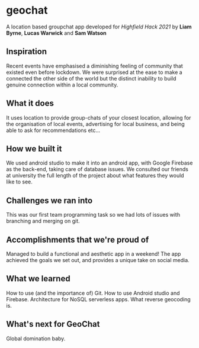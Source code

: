 # geochat

A location based groupchat app developed for *Highfield Hack 2021* by **Liam Byrne**, **Lucas Warwick** and **Sam Watson**

## Inspiration
Recent events have emphasised a diminishing feeling of community that existed even before lockdown. We were surprised at the ease to make a connected the other side of the world but the distinct inability to build genuine connection within a local community.
## What it does
It uses location to provide group-chats of your closest location, allowing for the organisation of local events, advertising for local business, and being able to ask for recommendations etc...
## How we built it
We used android studio to make it into an android app, with Google Firebase as the back-end, taking care of database issues. We consulted our friends at university the full length of the project about what features they would like to see.
## Challenges we ran into
This was our first team programming task so we had lots of issues with branching and merging on git. 
## Accomplishments that we're proud of
Managed to build a functional and aesthetic app in a weekend! The app achieved the goals we set out, and provides a unique take on social media.
## What we learned
How to use (and the importance of) Git. 
How to use Android studio and Firebase.
Architecture for NoSQL serverless apps.
What reverse geocoding is.
## What's next for GeoChat
Global domination baby.
